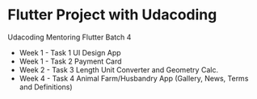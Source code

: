 # Flutter Project with Udacoding
Udacoding Mentoring Flutter Batch 4
- Week 1 - Task 1 UI Design App
- Week 1 - Task 2 Payment Card
- Week 2 - Task 3 Length Unit Converter and Geometry Calc.
- Week 4 - Task 4 Animal Farm/Husbandry App (Gallery, News, Terms and Definitions)

